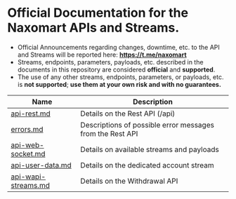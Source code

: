 # Official Documentation for the Naxomart APIs and Streams.
* Official Announcements regarding changes, downtime, etc. to the API and Streams will be reported here: **https://t.me/naxomart**
* Streams, endpoints, parameters, payloads, etc. described in the documents in this repository are considered **official** and **supported**.
* The use of any other streams, endpoints, parameters, or payloads, etc. is **not supported**; **use them at your own risk and with no guarantees.**


Name | Description
------------ | ------------ 
[api-rest.md](./api-rest.md) | Details on the Rest API (/api)
[errors.md](./errors.md) | Descriptions of possible error messages from the Rest API
[api-web-socket.md](./api-web-socket.md) | Details on available streams and payloads
[api-user-data.md](./api-user-data.md) | Details on the dedicated account stream
[api-wapi-streams.md](./api-wapi-streams.md) | Details on the Withdrawal API
